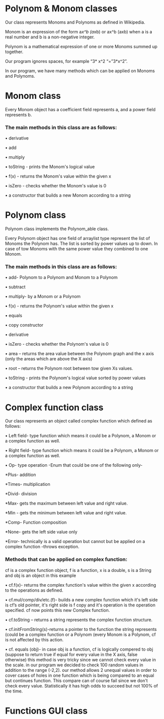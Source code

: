 # Polynom & Monom classes 

Our class represents Monoms and Polynoms as defined in Wikipedia. 

Monom  is an expression of the form a*x^b (a*xb) or ax^b (axb) when a is a real number and b is a non-negative integer. 

Polynom is a mathematical expression of one or more Monoms summed up together. 

Our program ignores spaces, for example “3*  x^2  “=”3*x^2”. 

In our program, we have many methods which can be applied on Monoms and Polynoms. 

# Monom class  
Every Monom object has a coefficient field represents a, and a power field represents b. 

### The main methods in this class are as follows: 

•	derivative 

•	add 

•	multiply 

•	toString - prints the Monom's logical value 

•	f(x) - returns the Monom's value within the given x 

•	isZero - checks whether the Monom's value is 0 

•	a constructor that builds a new Monom according to a string 
 
# Polynom class 

Polynom class implements the Polynom_able class. 

Every Polynom object has one field of arraylist<Monom> type represent the list of Monoms the Polynom has. The list is sorted by power values up to down. In case of tow Monoms with the same power value they combined to one Monom. 

### The main methods in this class are as follows: 

•	add- Polynom to a Polynom and Monom to a Polynom 

•	subtract  

•	multiply- by a Monom or a Polynom 

•	f(x) - returns the Polynom's value within the given x 

•	equals  

•	copy constructor 

•	derivative 

•	isZero - checks whether the Polynom's value is 0 

•	area – returns the area value between the Polynom graph and the x axis (only the areas which are above the X axis) 

•	root – returns the Polynom root between tow given Xs values. 

•	toString - prints the Polynom's logical value sorted by power values 

•	a constructor that builds a new Polynom according to a string 
 
# Complex function class

Our class represents an object called complex function which defined as follows:

•	Left field- type function which means it could be a Polynom, a Monom or a complex function as well. 

•	Right field- type function which means it could be a Polynom, a Monom or a complex function as well. 

•	Op- type operation -Enum that could be one of the following only-   

   *Plus- addition 	
   
   *Times- multiplication 
   
   *Divid- division 
   
   *Max- gets the maximum between left value and right value. 
   
   *Min - gets the minimum between left value and right value. 
   
   *Comp- Function composition  
   
   *None- gets the left side value only 
   
   *Error- technically is a valid operation but cannot but be applied on a complex function -throws exception. 
 
### Methods that can be applied on complex function: 

cf is a complex function object, f is a function, x is a double, s is a String and obj is an object in this example 

•	 cf.f(x)-  returns the complex function's value within the given x according to the operations as defined. 

•	 cf.mul/comp/div/etc.(f)- builds a new complex function which it's left side is cf’s old pointer, it's right side is f copy and it's operation is the operation specified. cf now points this new Complex function. 

•	 cf.toString – returns a string represents the complex function structure. 

•	 cf.initFromString(s)-returns a pointer to the function the string represents (could be a complex function or a Polynom (every Monom is a Polynom, cf is not affected by this action. 

•	 cf. equals (obj)- in case obj is a function, cf is logically compered to obj (suppose to return true if equal for every value in the 
X axis, false otherwise)
this method is very tricky since we cannot check every value in the scale. in our program we decided to check 100 random values in addition to the range (-2,2). 
our method allows 2 unequal values in order to cover cases of holes in one function which is being compared to an equal but continues function. This compare can of course fail since we don't check every value. Statistically it has high odds to succeed but not 100% of the time. 
 
# Functions GUI class

